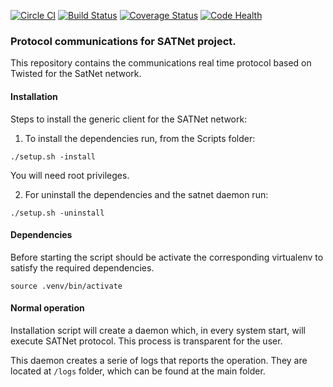 [![Circle CI](https://circleci.com/gh/satnet-project/protocol.svg?style=shield)](https://circleci.com/gh/satnet-project/protocol)
[![Build Status](https://travis-ci.org/satnet-project/protocol.svg)](https://travis-ci.org/satnet-project/protocol)
[![Coverage Status](https://coveralls.io/repos/satnet-project/protocol/badge.svg?branch=jrpc_if&service=github)](https://coveralls.io/github/satnet-project/protocol?branch=jrpc_if)
[![Code Health](https://landscape.io/github/satnet-project/protocol/master/landscape.svg?style=flat)](https://landscape.io/github/satnet-project/protocol/master)

### Protocol communications for SATNet project.

This repository contains the communications real time protocol based on Twisted for the SatNet network.

#### Installation

Steps to install the generic client for the SATNet network:

1. To install the dependencies run, from the Scripts folder:

`./setup.sh -install`

You will need root privileges.

2. For uninstall the dependencies and the satnet daemon run:

`./setup.sh -uninstall`

#### Dependencies

Before starting the script should be activate the corresponding virtualenv to satisfy the required dependencies.

```source .venv/bin/activate```

#### Normal operation

Installation script will create a daemon which, in every system start, will execute SATNet protocol. This process is transparent for the user.

This daemon creates a serie of logs that reports the operation. They are located at `/logs` folder, which can be found at the main folder.
